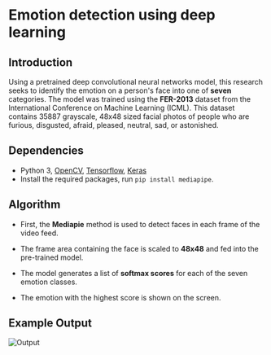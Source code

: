 # Emotion detection using deep learning

## Introduction

Using a pretrained deep convolutional neural networks model, this research seeks to identify the emotion on a person's face into one of **seven** categories. The model was trained using the **FER-2013** dataset from the International Conference on Machine Learning (ICML). This dataset contains 35887 grayscale, 48x48 sized facial photos of people who are furious, disgusted, afraid, pleased, neutral, sad, or astonished.

## Dependencies

* Python 3, [OpenCV](https://opencv.org/), [Tensorflow](https://www.tensorflow.org/), [Keras](https://keras.io/)
* Install the required packages, run `pip install mediapipe`.

## Algorithm

* First, the **Mediapie** method is used to detect faces in each frame of the video feed.

* The frame area containing the face is scaled to **48x48** and fed into the pre-trained model.

* The model generates a list of **softmax scores** for each of the seven emotion classes.

* The emotion with the highest score is shown on the screen.

## Example Output

![Output](https://user-images.githubusercontent.com/39363730/167279963-b323b945-23a6-4807-90f5-230a2d8ba604.png)
